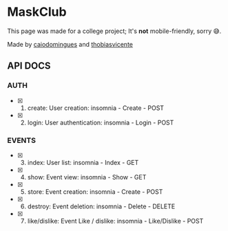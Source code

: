 # MaskClub

This page was made for a college project; It's **not** mobile-friendly, sorry 😅.

Made by [caiodomingues](https://github.com/caiodomingues) and [thobiasvicente](https://github.com/thobiasvicente)

## API DOCS

### AUTH

- [x] 1. create: User creation: insomnia - Create - POST
- [x] 2. login: User authentication: insomnia - Login - POST

### EVENTS
- [x] 3. index: User list: insomnia - Index - GET
- [x] 4. show: Event view: insomnia - Show - GET
- [x] 5. store: Event creation: insomnia - Create - POST
- [x] 6. destroy: Event deletion: insomnia - Delete - DELETE
- [x] 7. like/dislike: Event Like / dislike: insomnia - Like/Dislike - POST